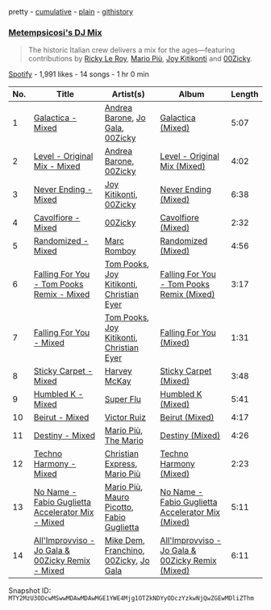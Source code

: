 pretty - [cumulative](/playlists/cumulative/37i9dQZF1DX7DQfwkZTpGR.md) - [plain](/playlists/plain/37i9dQZF1DX7DQfwkZTpGR) - [githistory](https://github.githistory.xyz/mackorone/spotify-playlist-archive/blob/main/playlists/plain/37i9dQZF1DX7DQfwkZTpGR)

### [Metempsicosi's DJ Mix](https://open.spotify.com/playlist/37i9dQZF1DX7DQfwkZTpGR)

> The historic Italian crew delivers a mix for the ages—featuring contributions by <a href="spotify:artist:4sIhi1hLpRYRGxuPGgucTx">Ricky Le Roy</a>, <a href="spotify:artist:5Aj10ZmH8mlNB8tirOAo4f">Mario Più</a>, <a href="spotify:artist:4JrU565LFXyKjDaHhdmPR6">Joy Kitikonti</a> and <a href="spotify:artist:12cfYIEB508tIyRhgf8Hla">00Zicky</a>.

[Spotify](https://open.spotify.com/user/spotify) - 1,991 likes - 14 songs - 1 hr 0 min

| No. | Title | Artist(s) | Album | Length |
|---|---|---|---|---|
| 1 | [Galactica \- Mixed](https://open.spotify.com/track/02yI7LGdlbJpoqXxAjuKnw) | [Andrea Barone](https://open.spotify.com/artist/6xYIKQxxi9IplJRuxs6bjz), [Jo Gala](https://open.spotify.com/artist/2Jo72yQ5a5A5vAeGeDMhrt), [00Zicky](https://open.spotify.com/artist/12cfYIEB508tIyRhgf8Hla) | [Galactica \(Mixed\)](https://open.spotify.com/album/1To7ftl0ykHawMRLwl6AFR) | 5:07 |
| 2 | [Level \- Original Mix \- Mixed](https://open.spotify.com/track/6TrbjoBJHRP8HVYKLwPTNz) | [Andrea Barone](https://open.spotify.com/artist/6xYIKQxxi9IplJRuxs6bjz), [00Zicky](https://open.spotify.com/artist/12cfYIEB508tIyRhgf8Hla) | [Level \- Original Mix \(Mixed\)](https://open.spotify.com/album/6PVQzZsiNa4zr0KiD0VfBq) | 4:02 |
| 3 | [Never Ending \- Mixed](https://open.spotify.com/track/3IZORc5rUuz75kMDmGxptS) | [Joy Kitikonti](https://open.spotify.com/artist/4JrU565LFXyKjDaHhdmPR6), [00Zicky](https://open.spotify.com/artist/12cfYIEB508tIyRhgf8Hla) | [Never Ending \(Mixed\)](https://open.spotify.com/album/0GKPHY22zXyIXQWVoDmcYT) | 6:38 |
| 4 | [Cavolfiore \- Mixed](https://open.spotify.com/track/5WeMmnaKJ54nlH4Ysrkp7f) | [00Zicky](https://open.spotify.com/artist/12cfYIEB508tIyRhgf8Hla) | [Cavolfiore \(Mixed\)](https://open.spotify.com/album/7LbCScZbbVkON7o6jTlIr6) | 2:32 |
| 5 | [Randomized \- Mixed](https://open.spotify.com/track/3QWSkuMOzYYor86bvgO7j0) | [Marc Romboy](https://open.spotify.com/artist/623ecFS6T9xsx9Rb98eii5) | [Randomized \(Mixed\)](https://open.spotify.com/album/224UPD1ZufZOHElh8SoNrf) | 4:56 |
| 6 | [Falling For You \- Tom Pooks Remix \- Mixed](https://open.spotify.com/track/409ogUCtnlJYUmZIDJ3uFg) | [Tom Pooks](https://open.spotify.com/artist/1EzYftJihp6YAKCCNAQK8J), [Joy Kitikonti](https://open.spotify.com/artist/4JrU565LFXyKjDaHhdmPR6), [Christian Eyer](https://open.spotify.com/artist/2oRWgdQ4oLG6PnkpGxxCTQ) | [Falling For You \- Tom Pooks Remix \(Mixed\)](https://open.spotify.com/album/4WQhgTNjmMkjTO9oasE8jq) | 3:17 |
| 7 | [Falling For You \- Mixed](https://open.spotify.com/track/4LDeHpmSx2TUBJA7OsA2Q5) | [Tom Pooks](https://open.spotify.com/artist/1EzYftJihp6YAKCCNAQK8J), [Joy Kitikonti](https://open.spotify.com/artist/4JrU565LFXyKjDaHhdmPR6), [Christian Eyer](https://open.spotify.com/artist/2oRWgdQ4oLG6PnkpGxxCTQ) | [Falling For You \(Mixed\)](https://open.spotify.com/album/6AIfV5dDNbBhro8J3YL7fS) | 1:31 |
| 8 | [Sticky Carpet \- Mixed](https://open.spotify.com/track/3Tm6SEFuIzMKUDydiWerOZ) | [Harvey McKay](https://open.spotify.com/artist/6qB9lDPQ6tFbI1gZcSawCS) | [Sticky Carpet \(Mixed\)](https://open.spotify.com/album/04wSvtAwbaC242NMs8P3CP) | 3:48 |
| 9 | [Humbled K \- Mixed](https://open.spotify.com/track/1fR7uHVWlx67Oq2tGIctFG) | [Super Flu](https://open.spotify.com/artist/1iZiG82D4w7FLHvOUUj4zW) | [Humbled K \(Mixed\)](https://open.spotify.com/album/05I4LvGzYlgE1Imp1331pI) | 5:41 |
| 10 | [Beirut \- Mixed](https://open.spotify.com/track/1dF6MpSo9TYskmdxZHqier) | [Victor Ruiz](https://open.spotify.com/artist/0xgdNNa5mIbnJKp8AG8S4z) | [Beirut \(Mixed\)](https://open.spotify.com/album/35qu1TrQN74LelTNUcelkG) | 4:17 |
| 11 | [Destiny \- Mixed](https://open.spotify.com/track/4kQuQetqbdYO8mLExPkFK1) | [Mario Più](https://open.spotify.com/artist/5Aj10ZmH8mlNB8tirOAo4f), [The Mario](https://open.spotify.com/artist/2gl1RCLYrDibI3e7XemYBu) | [Destiny \(Mixed\)](https://open.spotify.com/album/1AsFhNDRymoCJTc7mLAWQf) | 4:26 |
| 12 | [Techno Harmony \- Mixed](https://open.spotify.com/track/6jnDkhEKm4QTSXa3UJarNI) | [Christian Express](https://open.spotify.com/artist/1bqLO43hkFKVohLoPcc5UD), [Mario Più](https://open.spotify.com/artist/5Aj10ZmH8mlNB8tirOAo4f) | [Techno Harmony \(Mixed\)](https://open.spotify.com/album/4iAclcCi6pXwgbw0Opxu7U) | 2:23 |
| 13 | [No Name \- Fabio Guglietta Accelerator Mix \- Mixed](https://open.spotify.com/track/6st8YnwYnDznFOMQwYWPet) | [Mario Più](https://open.spotify.com/artist/5Aj10ZmH8mlNB8tirOAo4f), [Mauro Picotto](https://open.spotify.com/artist/0MNSDAOCHF7f2ZfAYxZ9bp), [Fabio Guglietta](https://open.spotify.com/artist/57bNfOBE4dwePeJ6XmOKbI) | [No Name \- Fabio Guglietta Accelerator Mix \(Mixed\)](https://open.spotify.com/album/4xaIHHbqRTP2q6VboI3Tmg) | 5:11 |
| 14 | [All'Improvviso \- Jo Gala & 00Zicky Remix \- Mixed](https://open.spotify.com/track/2pKlnJnFBDhwIowPIAek5V) | [Mike Dem](https://open.spotify.com/artist/3kncBTTjAvSTTTzt0B5w5q), [Franchino](https://open.spotify.com/artist/5GkitXZMZ5pVYdZEXRfeR8), [00Zicky](https://open.spotify.com/artist/12cfYIEB508tIyRhgf8Hla), [Jo Gala](https://open.spotify.com/artist/2Jo72yQ5a5A5vAeGeDMhrt) | [All'Improvviso \- Jo Gala & 00Zicky Remix \(Mixed\)](https://open.spotify.com/album/39GeX7IoTao8I6RgmRvxVo) | 6:11 |

Snapshot ID: `MTY2MzU3ODcwMSwwMDAwMDAwMGE1YWE4Mjg1OTZkNDYyODczYzkwNjQwZGEwMDliZThm`
